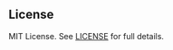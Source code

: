 ## License

MIT License. See [LICENSE](https://github.com/ishuar/terraform-aws-eks/blob/main/LICENSE) for full details.